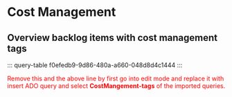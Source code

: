 # Cost Management

## Overview backlog items with cost management tags

::: query-table f0efedb9-9d86-480a-a660-048d8d4c1444
:::

<font color="red">Remove this and the above line by first go into edit mode and replace it with insert ADO query and select **CostMangement-tags** of the imported queries.</font>